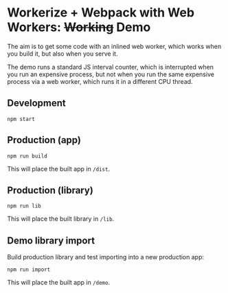 # Workerize + Webpack with Web Workers: ~~Working~~ Demo

The aim is to get some code with an inlined web worker, which works when you build it, but also when you serve it.

The demo runs a standard JS interval counter, which is interrupted when you run an expensive process, but not when you run the same expensive process via a web worker, which runs it in a different CPU thread.

## Development
```
npm start
```

## Production (app)
```
npm run build
```
This will place the built app in `/dist`.

## Production (library)
```
npm run lib
```
This will place the built library in `/lib`.

## Demo library import
Build production library and test importing into a new production app:
```
npm run import
```
This will place the built app in `/demo`.